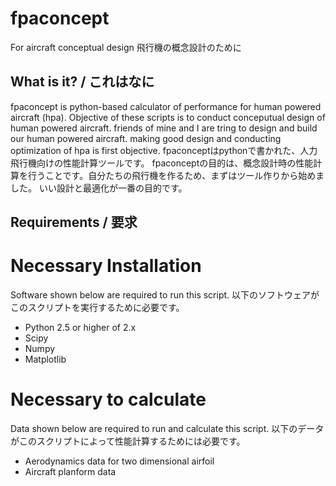 fpaconcept
==========

For aircraft conceptual design 
飛行機の概念設計のために

What is it? / これはなに
-----------

fpaconcept is python-based calculator of performance  for human powered aircraft (hpa).
Objective of these scripts is to conduct conceputual design of human powered aircraft. friends of mine and I are tring to design and build our human powered aircraft. making good design and conducting optimization of hpa is first objective.
fpaconceptはpythonで書かれた、人力飛行機向けの性能計算ツールです。
fpaconceptの目的は、概念設計時の性能計算を行うことです。自分たちの飛行機を作るため、まずはツール作りから始めました。
いい設計と最適化が一番の目的です。

Requirements / 要求
------------

# Necessary Installation
Software shown below are required to run this script.
以下のソフトウェアがこのスクリプトを実行するために必要です。
* Python 2.5 or higher of 2.x
* Scipy
* Numpy
* Matplotlib

# Necessary to calculate
Data shown below are required to run and calculate this script.
以下のデータがこのスクリプトによって性能計算するためには必要です。
* Aerodynamics data for two dimensional airfoil
* Aircraft planform data
